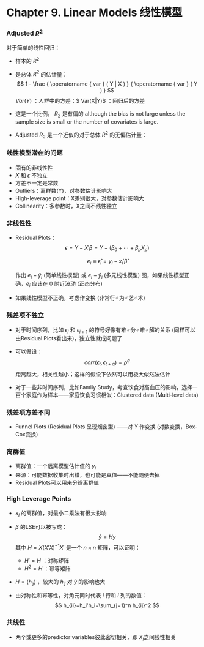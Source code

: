 # Chapter 9. Linear Models 线性模型



### Adjusted $R^2$

对于简单的线性回归：

- 样本的 $R^2$

- 是总体 $R^2$ 的估计量：
  $$
  1 - \frac { \operatorname { var } ( Y | X ) } { \operatorname { var } ( Y ) }
  $$
  $Var(Y)$ ：人群中的方差；$ Var(X|Y)$ ：回归后的方差

- 这是一个比例， $R_2$ 是有偏的
  although the bias is not large unless the sample size is small or the number of covariates is large.
- Adjusted $R_2$ 是一个近似的对于总体 $R^2$ 的无偏估计量：



### 线性模型潜在的问题

- 固有的非线性性
- $X$ 和 $\epsilon$ 不独立
- 方差不一定是常数
- Outliers：离群数(Y)，对参数估计影响大
- High-leverage point：X差别很大，对参数估计影响大
- Collinearity：多参数时，X之间不线性独立



### 非线性性

- Residual Plots：
  $$
  \epsilon=Y-X'\beta=Y-(\beta_0+\cdots+\beta_pX_p)
  $$

  $$
  e_i\equiv \hat{\epsilon}_i=y_i-x_i'\hat{\beta}
  $$

  作出 $e_i-\hat{y}_i$ (简单线性模型) 或 $e_i-\hat{y}_i$ (多元线性模型) 图，如果线性模型正确，$e_i$ 应该在 $0$ 附近波动 (正态分布)

- 如果线性模型不正确，考虑作变换 (非常行♂为♂艺♂术)



### 残差项不独立

- 对于时间序列，比如 $\epsilon_i$ 和 $\epsilon_{i+1}$ 的符号好像有难♂分♂难♂解的关系 (同样可以由Residual Plots看出来)，独立性就成问题了

- 可以假设：
  $$
  corr(\epsilon_t,\epsilon_{t+q})=\rho^q
  $$
  距离越大，相关性越小；这样的假设下依然可以用极大似然法估计

- 对于一些非时间序列，比如Family Study，考查饮食对高血压的影响，选择一百个家庭作为样本——家庭饮食习惯相似：Clustered data (Multi-level data)


### 残差项方差不同

- Funnel Plots (Residual Plots 呈现烟囱型) ——对 $Y$ 作变换 (对数变换，Box-Cox变换)



### 离群值

- 离群值：一个远离模型估计值的 $y_i$ 
- 来源：可能数据收集时出错，也可能是真值——不能随便去掉
- Residual Plots可以用来分辨离群值



### High Leverage Points

- $x_i$ 的离群值，对最小二乘法有很大影响

- $\beta$ 的LSE可以被写成：
  $$
  \hat{y}=Hy
  $$
  其中 $H=X(X'X)^{-1}X'$ 是一个 $n\times n$ 矩阵，可以证明：

  - $H'=H$ ：对称矩阵
  - $H^2=H$ ：幂等矩阵

- $H=(h_{ij})$ ，较大的 $h_{ij}$ 对 $\hat{y}$ 的影响也大

- 由对称性和幂等性，对角元同时代表 $i$ 行和 $i$ 列的数值：
  $$
  h_{ii}=h_i'h_i=\sum_{j=1}^n h_{ij}^2
  $$





### 共线性

- 两个或更多的predictor variables彼此密切相关，即 $X_i​$ 之间线性相关